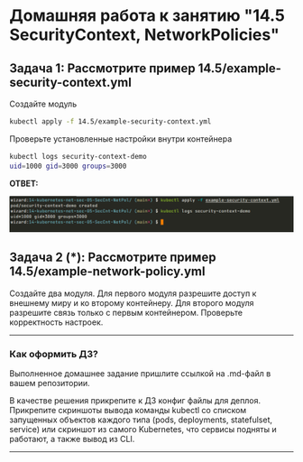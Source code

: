 # Домашняя работа к занятию "14.5 SecurityContext, NetworkPolicies"

## Задача 1: Рассмотрите пример 14.5/example-security-context.yml

Создайте модуль

```bash
kubectl apply -f 14.5/example-security-context.yml
```

Проверьте установленные настройки внутри контейнера

```bash
kubectl logs security-context-demo
uid=1000 gid=3000 groups=3000
```

**ОТВЕТ:**  

![Screenshot_20220325_112006.png](./Screenshot_20220325_112006.png)

## Задача 2 (*): Рассмотрите пример 14.5/example-network-policy.yml

Создайте два модуля. Для первого модуля разрешите доступ к внешнему миру
и ко второму контейнеру. Для второго модуля разрешите связь только с
первым контейнером. Проверьте корректность настроек.

---

### Как оформить ДЗ?

Выполненное домашнее задание пришлите ссылкой на .md-файл в вашем репозитории.

В качестве решения прикрепите к ДЗ конфиг файлы для деплоя. Прикрепите скриншоты вывода команды kubectl со списком запущенных объектов каждого типа (pods, deployments, statefulset, service) или скриншот из самого Kubernetes, что сервисы подняты и работают, а также вывод из CLI.

---

